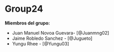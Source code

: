 # Group24

**Miembros del grupo:**

- Juan Manuel Novoa Guevara- [@Juanmng02]
- Jaime Robledo Sanchez - [@Jugueto]
- Yungu Rhee - [@Yungu03]   
